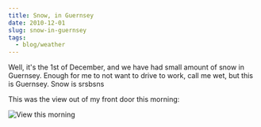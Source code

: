 ```yaml
---
title: Snow, in Guernsey
date: 2010-12-01
slug: snow-in-guernsey
tags:
  - blog/weather
---
```


Well, it's the 1st of December, and we have had small amount of snow in Guernsey. Enough for me to not want to drive to work, call me wet, but this is Guernsey. Snow is srsbsns

This was the view out of my front door this morning:

![View this morning](/images/img0285iy.jpg 'Jerbourg Road, 7.45am 1/12/10')

